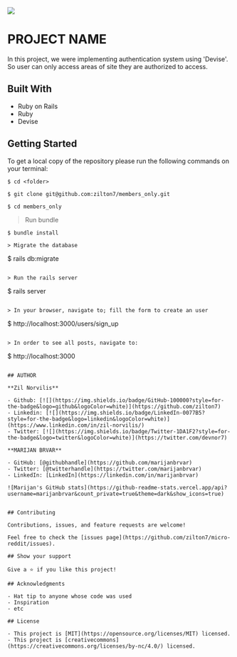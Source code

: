 ![](https://img.shields.io/badge/Microverse-blueviolet)

# PROJECT NAME

In this project, we were implementing authentication system using 'Devise'. 
So user can only access areas of site they are authorized to access.

## Built With
- Ruby on Rails
- Ruby
- Devise

## Getting Started

To get a local copy of the repository please run the following commands on your terminal: 

``` 
$ cd <folder> 
```

``` 
$ git clone git@github.com:zilton7/members_only.git
```
``` 
$ cd members_only 
```

> Run bundle
``` 
$ bundle install

> Migrate the database
``` 
$ rails db:migrate 
```

> Run the rails server
```
$ rails server
```

> In your browser, navigate to; fill the form to create an user
``` 
$ http://localhost:3000/users/sign_up
```

> In order to see all posts, navigate to:
``` 
$ http://localhost:3000
```

## AUTHOR

**Zil Norvilis**

- Github: [![](https://img.shields.io/badge/GitHub-100000?style=for-the-badge&logo=github&logoColor=white)](https://github.com/zilton7)
- Linkedin: [![](https://img.shields.io/badge/LinkedIn-0077B5?style=for-the-badge&logo=linkedin&logoColor=white)](https://www.linkedin.com/in/zil-norvilis/)
- Twitter: [![](https://img.shields.io/badge/Twitter-1DA1F2?style=for-the-badge&logo=twitter&logoColor=white)](https://twitter.com/devnor7)

**MARIJAN BRVAR**

- GitHub: [@githubhandle](https://github.com/marijanbrvar)
- Twitter: [@twitterhandle](https://twitter.com/marijanbrvar)
- LinkedIn: [LinkedIn](https://linkedin.com/in/marijanbrvar)

![Marijan's GitHub stats](https://github-readme-stats.vercel.app/api?username=marijanbrvar&count_private=true&theme=dark&show_icons=true)


## Contributing

Contributions, issues, and feature requests are welcome!

Feel free to check the [issues page](https://github.com/zilton7/micro-reddit/issues).

## Show your support

Give a ⭐️ if you like this project!

## Acknowledgments

- Hat tip to anyone whose code was used
- Inspiration
- etc

## License

- This project is [MIT](https://opensource.org/licenses/MIT) licensed.
- This project is [creativecommons](https://creativecommons.org/licenses/by-nc/4.0/) licensed.
